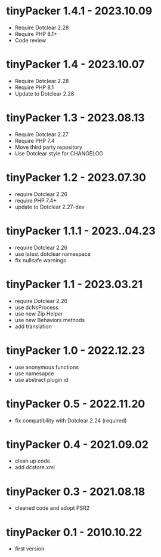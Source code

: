 tinyPacker 1.4.1 - 2023.10.09
===========================================================
* Require Dotclear 2.28
* Require PHP 8.1+
* Code review

tinyPacker 1.4 - 2023.10.07
===========================================================
* Require Dotclear 2.28
* Require PHP 8.1
* Update to Dotclear 2.28

tinyPacker 1.3 - 2023.08.13
===========================================================
* Require Dotclear 2.27
* Require PHP 7.4
* Move third party repository
* Use Dotclear style for CHANGELOG

tinyPacker 1.2 - 2023.07.30
===========================================================
* require Dotclear 2.26
* require PHP 7.4+
* update to Dotclear 2.27-dev

tinyPacker 1.1.1 - 2023..04.23
===========================================================
* require Dotclear 2.26
* use latest dotclear namespace
* fix nullsafe warnings

tinyPacker 1.1 - 2023.03.21
===========================================================
* require Dotclear 2.26
* use dcNsProcess
* use new Zip Helper
* use new Behaviors methods
* add translation

tinyPacker 1.0 - 2022.12.23
===========================================================
* use anonymous functions
* use namesapce
* use abstract plugin id

tinyPacker 0.5 - 2022.11.20
===========================================================
* fix compatibility with Dotclear 2.24 (required)

tinyPacker 0.4 - 2021.09.02
===========================================================
* clean up code
* add dcstore.xml

tinyPacker 0.3 - 2021.08.18
===========================================================
* cleaned code and adopt PSR2

tinyPacker 0.1 - 2010.10.22
===========================================================
* first version